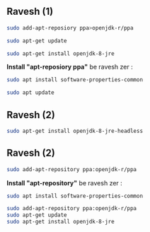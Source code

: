 ## Ravesh (1)

```bash
sudo add-apt-reposiory ppa>openjdk-r/ppa
```

```bash
sudo apt-get update
```

```bash
sudo apt-get install openjdk-8-jre
```
**Install "apt-reposiory ppa"** be ravesh zer :

```bash
sudo apt install software-properties-common
```

```bash
sudo apt update
```



## Ravesh (2)

```bash
sudo apt-get install openjdk-8-jre-headless
```




## Ravesh (2)

```bash
sudo add-apt-repository ppa:openjdk-r/ppa
```

**Install "apt-repository"** be ravesh zer :

```bash
sudo apt install software-properties-common
```

```bash
sudo add-apt-repository ppa:openjdk-r/ppa
sudo apt-get update
sudo apt-get install openjdk-8-jre
```
